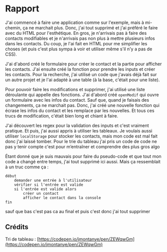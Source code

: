 # Rapport

J'ai commencé à faire une application comme sur l'exemple, mais à mi-chemin, ça ne marchait plus. Donc, j'ai tout supprimé et j'ai préféré le faire avec du HTML pour l'esthétique. En gros, je n'arrivais pas à faire des contacts modifiables et je n'arrivais pas non plus à mettre plusieurs infos dans les contacts. Du coup, je l'ai fait en HTML pour me simplifier les choses (et puis c'est plus sympa à voir et utiliser même s'il n'y a pas de CSS).

J'ai d'abord créé le formulaire pour créer le contact et la partie pour afficher les contacts. J'ai ensuite créé la fonction pour prendre les inputs et créer les contacts. Pour la recherche, j'ai utilisé un code que j'avais déjà fait sur un autre projet et je l'ai adapté à une table (à la base, c'était pour une liste).

Pour pouvoir faire les modifications et supprimer, j'ai utilisé une liste déroulante qui appelle des fonctions. J'ai d'abord créé `openModif` qui ouvre un formulaire avec les infos du contact. Sauf que, quand je faisais des changements, ça ne marchait pas. Donc, j'ai créé une nouvelle fonction qui écrase les infos du contact et les remplace par les nouvelles. Et tous ces trucs de modification, c'était bien long et chiant à faire.

J'ai découvert les regex pour la validation des inputs et c'est vraiment pratique. Et puis, j'ai aussi appris à utiliser les tableaux. Je voulais aussi utiliser `localStorage` pour stocker les contacts, mais mon code est mal fait donc j'ai laissé tomber.
Pour le trie du tableau j'ai pris un code de code ne pas y tenir compte c'est pour m’entraîner et comprendre des plus gros algo

Étant donné que je suis mauvais pour faire du pseudo-code et que tout mon code a changé entre temps, j'ai tout supprimé ici aussi. Mais ça ressemblait à un truc comme ça :
```
début
    demander une entrée à l'utilisateur
    vérifier si l'entrée est valide
    si l'entrée est valide alors
        créer un contact
        afficher le contact dans la console
fin
```
sauf que bas c'est pas ca au final et puis c'est donc j'ai tout supprimer

## Crédits

Tri de tableau : [https://codepen.io/jmontanye/pen/ZEWqwGm](https://codepen.io/jmontanye/pen/ZEWqwGm)